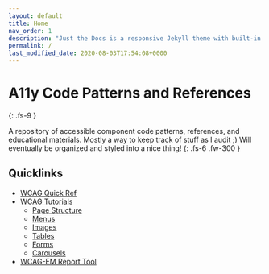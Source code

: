 ```yaml
---
layout: default
title: Home
nav_order: 1
description: "Just the Docs is a responsive Jekyll theme with built-in search that is easily customizable and hosted on GitHub Pages."
permalink: /
last_modified_date: 2020-08-03T17:54:08+0000
---
```


# A11y Code Patterns and References
{: .fs-9 }

A repository of accessible component code patterns, references, and educational materials. Mostly a way to keep track of stuff as I audit ;) Will eventually be organized and styled into a nice thing!
{: .fs-6 .fw-300 }

## Quicklinks

- [WCAG Quick Ref](https://www.w3.org/WAI/WCAG21/quickref/) 
- [WCAG Tutorials](https://www.w3.org/WAI/tutorials/page-structure/)
	- [Page Structure](https://www.w3.org/WAI/tutorials/page-structure/)
	- [Menus](https://www.w3.org/WAI/tutorials/menus/)
	- [Images](https://www.w3.org/WAI/tutorials/images/)
	- [Tables](https://www.w3.org/WAI/tutorials/tables/)
	- [Forms](https://www.w3.org/WAI/tutorials/forms/)
	- [Carousels](https://www.w3.org/WAI/tutorials/carousels/)
- [WCAG-EM Report Tool](https://www.w3.org/WAI/eval/report-tool/#!/)
	
